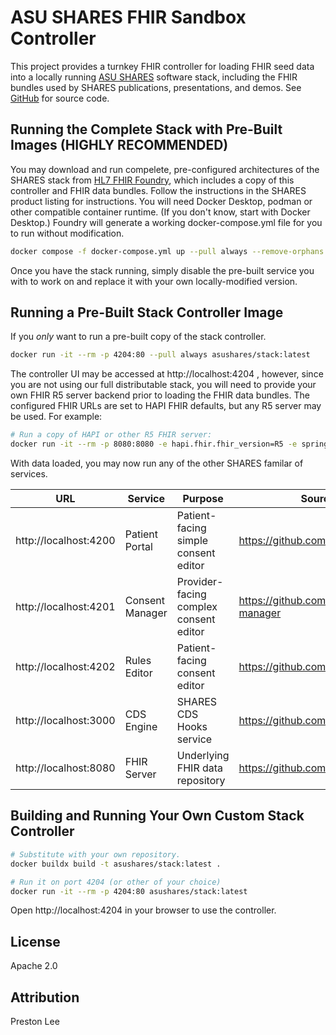 # ASU SHARES FHIR Sandbox Controller

This project provides a turnkey FHIR controller for loading FHIR seed data into a locally running [ASU SHARES](https://www.asushares.com) software stack, including the FHIR bundles used by SHARES publications, presentations, and demos. See [GitHub](https://github.com/asushares/stack) for source code.


## Running the Complete Stack with Pre-Built Images (HIGHLY RECOMMENDED)

You may download and run compelete, pre-configured architectures of the SHARES stack from [HL7 FHIR Foundry](https://foundry.hl7.org), which includes a copy of this controller and FHIR data bundles. Follow the instructions in the SHARES product listing for instructions. You will need Docker Desktop, podman or other compatible container runtime. (If you don't know, start with Docker Desktop.) Foundry will generate a working docker-compose.yml file for you to run without modification.

```sh
docker compose -f docker-compose.yml up --pull always --remove-orphans
```

Once you have the stack running, simply disable the pre-built service you with to work on and replace it with your own locally-modified version.

## Running a Pre-Built Stack Controller Image

If you _only_ want to run a pre-built copy of the stack controller.
```sh
docker run -it --rm -p 4204:80 --pull always asushares/stack:latest
```

The controller UI may be accessed at http://localhost:4204 , however, since you are not using our full distributable stack, you will need to provide your own FHIR R5 server backend prior to loading the FHIR data bundles. The configured FHIR URLs are set to HAPI FHIR defaults, but any R5 server may be used. For example:

```sh
# Run a copy of HAPI or other R5 FHIR server:
docker run -it --rm -p 8080:8080 -e hapi.fhir.fhir_version=R5 -e spring.main.allow-bean-definition-overriding=true hapiproject/hapi:v7.2.0
```


With data loaded, you may now run any of the other SHARES familar of services.

| URL                   | Service           | Purpose       | Source Code   |
|----                   |----               |----           |----           |
| http://localhost:4200 | Patient Portal    | Patient-facing simple consent editor | https://github.com/asushares/patient
| http://localhost:4201 | Consent Manager   | Provider-facing complex consent editor  | https://github.com/asushares/consent-manager
| http://localhost:4202 | Rules Editor      | Patient-facing consent editor | https://github.com/asushares/rules
| http://localhost:3000 | CDS Engine        | SHARES CDS Hooks service | https://github.com/asushares/cds
| http://localhost:8080 | FHIR Server       | Underlying FHIR data repository | https://github.com/hapifhir/hapi-fhir


## Building and Running Your Own Custom Stack Controller

```sh
# Substitute with your own repository.
docker buildx build -t asushares/stack:latest . 
```

```sh
# Run it on port 4204 (or other of your choice)
docker run -it --rm -p 4204:80 asushares/stack:latest
```
Open http://localhost:4204 in your browser to use the controller.

## License

Apache 2.0

## Attribution

Preston Lee
